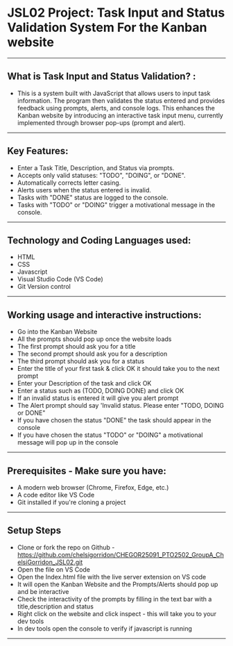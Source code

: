 # JSL02 Project: Task Input and Status Validation System For the Kanban website 

---

## What is Task Input and Status Validation? :
- This is a system built with JavaScript that allows users to input task information. The program then validates the status entered and provides feedback using prompts, alerts, and console logs. This enhances the Kanban website by introducing an interactive task input menu, currently implemented through browser pop-ups (prompt and alert).


---

## Key Features:

- Enter a Task Title, Description, and Status via prompts.
- Accepts only valid statuses: "TODO", "DOING", or "DONE".
- Automatically corrects letter casing.
- Alerts users when the status entered is invalid.
- Tasks with "DONE" status are logged to the console.
- Tasks with "TODO" or "DOING" trigger a motivational message in the console.



---
## Technology and Coding Languages used:

- HTML
- CSS
- Javascript
- Visual Studio Code (VS Code)
- Git Version control


---
## Working usage and interactive instructions:
- Go into the Kanban Website 
- All the prompts should pop up once the website loads
- The first prompt should ask you for a title 
- The second prompt should ask you for a description 
- The third prompt should ask you for a status 
- Enter the title of your first task & click OK it should take you to the next prompt
- Enter your Description of the task and click OK
- Enter a status such as (TODO, DOING DONE) and click OK
- If an invalid status is entered it will give you alert prompt 
- The Alert prompt should say 'Invalid status. Please enter "TODO, DOING or DONE" 
- If you have chosen the status "DONE" the task should appear in the console 
- If you have chosen the status "TODO" or "DOING" a motivational message will pop up in the console 


---
## Prerequisites - Make sure you have:

- A modern web browser (Chrome, Firefox, Edge, etc.)
- A code editor like VS Code
- Git installed if you're cloning a project

---

## Setup Steps
- Clone or fork the repo on Github - https://github.com/chelsigorridon/CHEGOR25091_PTO2502_GroupA_ChelsiGorridon_JSL02.git
- Open the file on VS Code
- Open the Index.html file with the live server extension on VS code 
- It will open the Kanban Website and the Prompts/Alerts should pop up and be interactive
- Check the interactivity of the prompts by filling in the text bar with a title,description and status
- Right click on the website and click inspect - this will take you to your dev tools 
- In dev tools open the console to verify if javascript is running 

---